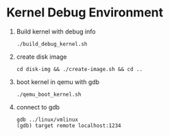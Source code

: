 # Kernel Debug Environment

1. Build kernel with debug info
    ```
    ./build_debug_kernel.sh
    ```

2. create disk image
    ```
    cd disk-img && ./create-image.sh && cd ..
    ```

3. boot kernel in qemu with gdb
    ```
    ./qemu_boot_kernel.sh
    ```

4. connect to gdb
    ```
    gdb ../linux/vmlinux
    (gdb) target remote localhost:1234
    ```

